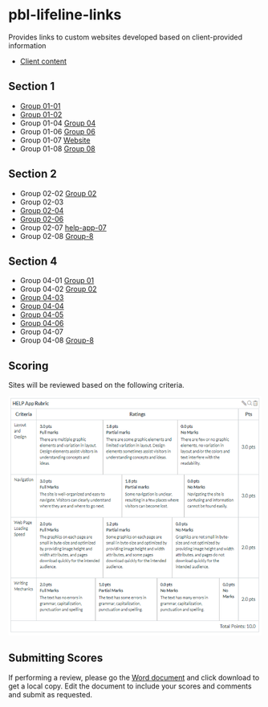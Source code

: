 # pbl-lifeline-links

Provides links to custom websites developed based on client-provided information

- [Client content](https://github.com/denisecase/pbl-lifeline)

## Section 1

- [Group 01-01](https://cweltonsmith.github.io/pbl-website/index.html)
- [Group 01-02](https://rethima-reddy.github.io/Help-app/)
- Group 01-04 [Group 04](https://dakotagrvtt.github.io/pbl-lifeline/)
- Group 01-06 [Group 06](https://jeevanreddymure.github.io/Help/)
- Group 01-07 [Website](https://kdibben.github.io/group-7-help-app/)
- Group 01-08 [Group 08](https://jyothsna5268.github.io/group8-help-app/)

## Section 2

- Group 02-02 [Group 02](https://aawajjoshi.github.io/pbl-lifeline/)
- Group 02-03
- [Group 02-04](https://terry-woosley.github.io/help-app/)
- [Group 02-06](https://anil-bomma.github.io/pbl-help-app/)
- Group 02-07 [help-app-07](https://prudhvi15.github.io/help-app-07/)
- Group 02-08 [Group-8](https://suma-gitrep.github.io/help-app/)

## Section 4

- Group 04-01 [Group 01](https://chinmayi98.github.io/help-app/)
- Group 04-02 [Group 02](https://nikithakethireddy1996.github.io/help-app/)
- [Group 04-03](https://prasu93.github.io/help-app/)
- [Group 04-04](https://github.com/Sravani537520/Help_app/)
- [Group 04-05](https://chetankudaravalli16.github.io/Help-app-05/)
- [Group 04-06](https://gorantla96.github.io/group6/)
- Group 04-07
- Group 04-08 [Group-8](https://sushmita-rudra.github.io/help-app-08/)

## Scoring

Sites will be reviewed based on the following criteria. 

![Scoring](./scoring/ClientSideAppRubric.PNG)

## Submitting Scores

If performing a review, please go the [Word document](./scoring/Client-Side-App-Rubric.docx) and click download to get a local copy. Edit the document to include your scores and comments and submit as requested.

